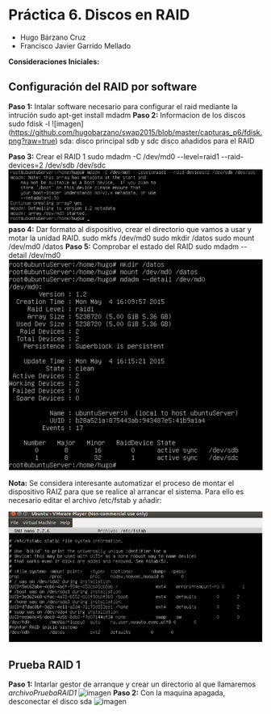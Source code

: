 # Práctica 6. Discos en RAID

- Hugo Bárzano Cruz
- Francisco Javier Garrido Mellado

**Consideraciones Iniciales:** 




## Configuración del RAID por software

**Paso 1:** Intalar software necesario para configurar el raid mediante la intrución 
	sudo apt-get install mdadm
**Paso 2:** Informacion de los discos
	sudo fdisk -l
![imagen] (https://github.com/hugobarzano/swap2015/blob/master/capturas_p6/fdisk.png?raw=true)
sda: disco principal
sdb y sdc disco añadidos para el RAID

**Paso 3:** Crear el RAID 1
	sudo mdadm -C /dev/md0 --level=raid1 --raid-devices=2 /dev/sdb /dev/sdc
![imagen](https://github.com/hugobarzano/swap2015/blob/master/capturas_p6/crear_raid.png?raw=true)
**paso 4:** Dar formato al dispositivo, crear el directorio que vamos a usar y motar la unidad RAID.
	sudo mkfs /dev/md0
	sudo mkdir /datos
	sudo mount /dev/md0 /datos
**Paso 5:** Comprobar el estado del RAID
	sudo mdadm --detail /dev/md0
![imagen](https://github.com/hugobarzano/swap2015/blob/master/capturas_p6/details.png?raw=true)

**Nota:** Se considera interesante automatizar el proceso de montar el dispositivo RAIZ para que se realice al arrancar el sistema. Para ello es necesario editar el archivo /etc/fstab y añadir:

![imagen](https://github.com/hugobarzano/swap2015/blob/master/capturas_p6/automatizar_montage.png?raw=true) 
	

## Prueba RAID 1

**Paso 1:** Intarlar gestor de arranque y crear un directorio al que llamaremos *archivoPruebaRAID1*
![imagen](raid1_1)
**Paso 2:**  Con la maquina apagada, desconectar el disco sda
![imagen](raid1_2)
    
